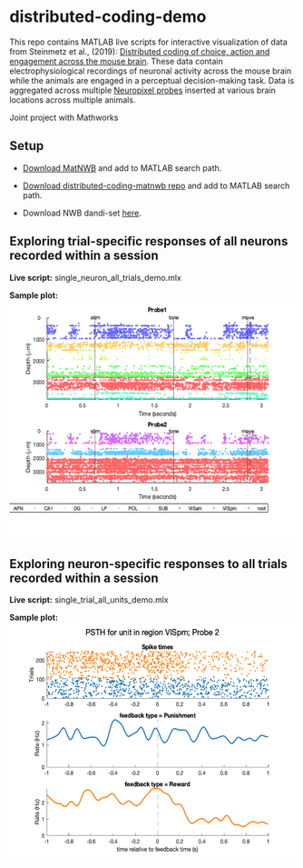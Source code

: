 # distributed-coding-demo

This repo contains MATLAB live scripts for interactive visualization of data from Steinmetz et al., (2019): [Distributed coding of choice, action and engagement across the mouse brain](https://www.nature.com/articles/s41586-019-1787-x). These data contain electrophysiological recordings of neuronal activity across the mouse brain while the animals are engaged in a perceptual decision-making task. Data is aggregated across multiple [Neuropixel probes](https://www.ucl.ac.uk/neuropixels/) inserted at various brain locations across multiple animals.

Joint project with Mathworks

## Setup

* [Download MatNWB](https://github.com/NeurodataWithoutBorders/matnwb) and add to MATLAB search path.

* [Download distributed-coding-matnwb repo](https://github.com/catalystneuro/distributed-coding-matnwb) and add to MATLAB search path.

* Download NWB dandi-set [here](https://dandiarchive.org/dandiset/000017/draft).

## Exploring trial-specific responses of all neurons recorded within a session 

**Live script:** single_neuron_all_trials_demo.mlx

**Sample plot:** 
<img src="./sample_plots/singleTrialRaster.png" width = "560" height = "420">


## Exploring neuron-specific responses to all trials recorded within a session 

**Live script:**  single_trial_all_units_demo.mlx

**Sample plot:** 
<img src="./sample_plots/singleNeuronRaster.png" width = "560" height = "420">

